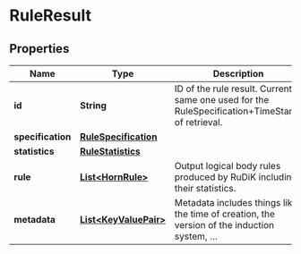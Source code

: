 
# RuleResult

## Properties
Name | Type | Description | Notes
------------ | ------------- | ------------- | -------------
**id** | **String** | ID of the rule result. Currently same one used for the RuleSpecification+TimeStamp of retrieval. | 
**specification** | [**RuleSpecification**](RuleSpecification.md) |  | 
**statistics** | [**RuleStatistics**](RuleStatistics.md) |  |  [optional]
**rule** | [**List&lt;HornRule&gt;**](HornRule.md) | Output logical body rules produced by RuDiK including their statistics. | 
**metadata** | [**List&lt;KeyValuePair&gt;**](KeyValuePair.md) | Metadata includes things like the time of creation, the version of the induction system, … |  [optional]



